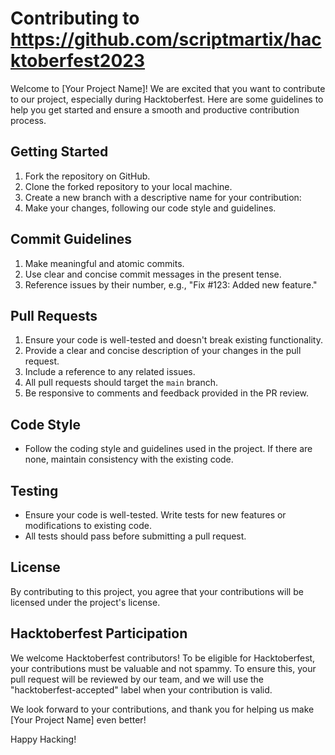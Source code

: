 # Contributing to https://github.com/scriptmartix/hacktoberfest2023

Welcome to [Your Project Name]! We are excited that you want to contribute to our project, especially during Hacktoberfest. Here are some guidelines to help you get started and ensure a smooth and productive contribution process.

## Getting Started

1. Fork the repository on GitHub.
2. Clone the forked repository to your local machine.
3. Create a new branch with a descriptive name for your contribution:
4. Make your changes, following our code style and guidelines.

## Commit Guidelines

1. Make meaningful and atomic commits.
2. Use clear and concise commit messages in the present tense.
3. Reference issues by their number, e.g., "Fix #123: Added new feature."

## Pull Requests

1. Ensure your code is well-tested and doesn't break existing functionality.
2. Provide a clear and concise description of your changes in the pull request.
3. Include a reference to any related issues.
4. All pull requests should target the `main` branch.
5. Be responsive to comments and feedback provided in the PR review.

## Code Style

- Follow the coding style and guidelines used in the project. If there are none, maintain consistency with the existing code.

## Testing

- Ensure your code is well-tested. Write tests for new features or modifications to existing code.
- All tests should pass before submitting a pull request.

## License

By contributing to this project, you agree that your contributions will be licensed under the project's license.

## Hacktoberfest Participation

We welcome Hacktoberfest contributors! To be eligible for Hacktoberfest, your contributions must be valuable and not spammy. To ensure this, your pull request will be reviewed by our team, and we will use the "hacktoberfest-accepted" label when your contribution is valid.

We look forward to your contributions, and thank you for helping us make [Your Project Name] even better!

Happy Hacking!
